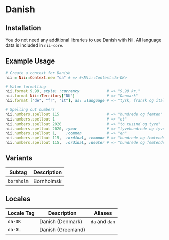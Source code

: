 <!-- This file has been generated. Source: languages/_template.md.erb -->

# Danish

## Installation

You do not need any additional libraries to use Danish with Nii.
All language data is included in `nii-core`.

## Example Usage

``` ruby
# Create a context for Danish
nii = Nii::Context.new "da" # => #<Nii::Context:da-DK>

# Value formatting
nii.format 9.99, style: :currency            # => "9,99 kr."
nii.format Nii::Territory["DK"]              # => "Danmark"
nii.format ["de", "fr", "it"], as: :language # => "tysk, fransk og italiensk"

# Spelling out numbers
nii.numbers.spellout 115                     # => "hundrede og femten"
nii.numbers.spellout 1                       # => "et"
nii.numbers.spellout 2020                    # => "to tusind og tyve"
nii.numbers.spellout 2020, :year             # => "tyve­hundrede og tyve"
nii.numbers.spellout 1,    :common           # => "en"
nii.numbers.spellout 115,  :ordinal, :common # => "hundrede og femtende"
nii.numbers.spellout 115,  :ordinal, :neuter # => "hundrede og femtende"
```

## Variants

<table>
  <thead>
    <tr>
      <th>Subtag</th>
      <th>Description</th>
    </tr>
  </thead>
  <tbody>
    <tr>
      <td><code>bornholm</code></td>
      <td>Bornholmsk</td>
    </tr>
  </tbody>
</table>

## Locales

<table>
  <thead>
    <tr>
      <th>Locale Tag</th>
      <th>Description</th>
      <th>Aliases</th>
    </tr>
  </thead>
  <tbody>
    <tr>
      <td><code>da-DK</code></td>
      <td>Danish (Denmark)</td>
      <td><code>da</code> and <code>dan</code></td>
    </tr>
    <tr>
      <td><code>da-GL</code></td>
      <td>Danish (Greenland)</td>
      <td></td>
    </tr>
  </tbody>
</table>

